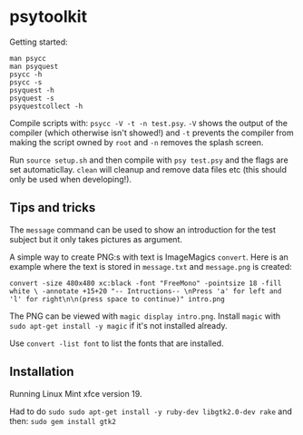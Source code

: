 # psytoolkit

Getting started:

```
man psycc
man psyquest
psycc -h
psycc -s
psyquest -h
psyquest -s
psyquestcollect -h
```

Compile scripts with: `psycc -V -t -n test.psy`. `-V` shows the output of the compiler (which otherwise isn't showed!)
and `-t` prevents the compiler from making the script owned by `root` and `-n` removes the splash screen.

Run `source setup.sh` and then compile with `psy test.psy` and the flags are set automaticllay. `clean` will cleanup 
and remove data files etc (this should only be used when developing!).

## Tips and tricks

The `message` command can be used to show an introduction for the test subject but it only takes pictures as argument.

A simple way to create PNG:s with text is ImageMagics `convert`. Here is an example where the text is stored in 
`message.txt` and `message.png` is created:

`convert -size 480x480 xc:black -font "FreeMono" -pointsize 18 -fill white \
-annotate +15+20 "-- Intructions-- \nPress 'a' for left and 'l' for right\n\n(press space to continue)" intro.png`

The PNG can be viewed with `magic display intro.png`. Install `magic` with `sudo apt-get install -y magic` if it's not 
installed already.

Use `convert -list font` to list the fonts that are installed.


## Installation

Running Linux Mint xfce version 19.

Had to do `sudo sudo apt-get install -y ruby-dev libgtk2.0-dev rake` 
and then: `sudo gem install gtk2`


